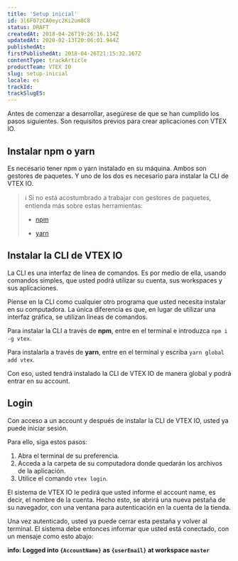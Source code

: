 ```yaml
---
title: 'Setup inicial'
id: 3l6F07zCA0eyc2Ki2um8C8
status: DRAFT
createdAt: 2018-04-26T19:26:16.134Z
updatedAt: 2020-02-13T20:06:01.944Z
publishedAt: 
firstPublishedAt: 2018-04-26T21:15:32.167Z
contentType: trackArticle
productTeam: VTEX IO
slug: setup-inicial
locale: es
trackId: 
trackSlugES: 
---
```


Antes de comenzar a desarrollar, asegúrese de que se han cumplido los pasos siguientes. Son requisitos previos para crear aplicaciones con VTEX IO.

## Instalar npm o yarn

Es necesario tener npm o yarn instalado en su máquina. Ambos son gestores de paquetes. Y uno de los dos es necesario para instalar la CLI de VTEX IO.

>ℹ️ Si no está acostumbrado a trabajar con gestores de paquetes, entienda más sobre estas herramientas:
>
> 
>
> * [npm](https://www.npmjs.com/)
>
> * [yarn](https://yarnpkg.com/)
> 

## Instalar la CLI de VTEX IO

La CLI es una interfaz de línea de comandos. Es por medio de ella, usando comandos simples, que usted podrá utilizar su cuenta, sus workspaces y sus aplicaciones.

Piense en la CLI como cualquier otro programa que usted necesita instalar en su computadora. La única diferencia es que, en lugar de utilizar una interfaz gráfica, se utilizan líneas de comandos.

Para instalar la CLI a través de __npm__, entre en el terminal e introduzca `npm i -g vtex`.

Para instalarla a través de __yarn__, entre en el terminal y escriba `yarn global add vtex`.

Con eso, usted tendrá instalado la CLI de VTEX IO de manera global y podrá entrar en su account.

## Login

Con acceso a un account y después de instalar la CLI de VTEX IO, usted ya puede iniciar sesión.

Para ello, siga estos pasos:
1. Abra el terminal de su preferencia.
2. Acceda a la carpeta de su computadora donde quedarán los archivos de la aplicación.
3. Utilice el comando `vtex login`.

El sistema de VTEX IO le pedirá que usted informe el account name, es decir, el nombre de la cuenta. Hecho esto, se abrirá una nueva pestaña de su navegador, con una ventana para autenticación en la cuenta de la tienda.

Una vez autenticado, usted ya puede cerrar esta pestaña y volver al terminal. El sistema debe entonces informar que usted está conectado, con un mensaje como esto abajo:

__info: Logged into `{AccountName}` as `{userEmail}` at workspace `master`__
